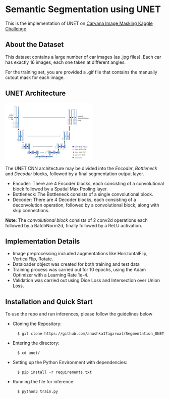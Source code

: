 # Semantic Segmentation using UNET
This is the implementation of UNET on <a href= "https://www.kaggle.com/c/carvana-image-masking-challenge" > Carvana Image Masking Kaggle Challenge  </a>

## About the Dataset
This dataset contains a large number of car images (as .jpg files). Each car has exactly 16 images, each one taken at different angles.

For the training set, you are provided a .gif file that contains the manually cutout mask for each image. 


## UNET Architecture
![alt text](https://github.com/anushka17agarwal/Segmentation_UNET/blob/main/images/unet.png)


The UNET CNN architecture may be divided into the *Encoder*, *Bottleneck* and *Decoder* blocks, followed by a final segmentation output layer. 

- Encoder: There are 4 Encoder blocks, each consisting of a convolutional block followed by a Spatial Max Pooling layer. 
- Bottleneck: The Bottleneck consists of a single convolutional block.
- Decoder: There are 4 Decoder blocks, each consisting of a deconvolution operation, followed by a convolutional block, along with skip connections.

**Note**: The *convolutional block* consists of 2 conv2d operations each followed by a BatchNorm2d, finally followed by a ReLU activation.


## Implementation Details
- Image preprocessing included augmentations like HorizontalFlip, VerticalFlip, Rotate.
- Dataloader object was created for both training and test data
- Training process was carried out for 10 epochs, using the Adam Optimizer with a Learning Rate 1e-4.
- Validation was carried out using Dice Loss and Intersection over Union Loss.


## Installation and Quick Start
To use the repo and run inferences, please follow the guidelines below

- Cloning the Repository: 

        $ git clone https://github.com/anushka17agarwal/Segmentation_UNET
        
- Entering the directory: 

        $ cd unet/
        
- Setting up the Python Environment with dependencies:

        $ pip install -r requirements.txt

- Running the file for inference:

        $ python3 train.py